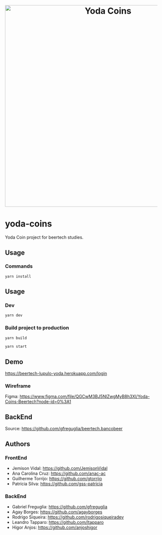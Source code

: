 <h1 align="center"><img src="https://beertech-lupulo-yoda.herokuapp.com/static/media/logo-letters.b9acc68a.svg" alt="Yoda Coins" width="665" /></h1>
<p align="center">
  
# yoda-coins
Yoda Coin project for beertech studies.

## Usage

### Commands

```sh
yarn install
```

## Usage

### Dev

```sh
yarn dev
```

### Build project to production

```sh
yarn build
```

```sh
yarn start
```

## Demo

https://beertech-lupulo-yoda.herokuapp.com/login

### Wireframe

Figma: https://www.figma.com/file/QGCwM3BJ5NlZwgMyB8h3Xl/Yoda-Coins-Beertech?node-id=0%3A1

## BackEnd
Source: https://github.com/gfreguglia/beertech.bancobeer

## Authors
### FrontEnd
- Jemison Vidal: https://github.com/JemisonVidal
- Ana Carolina Cruz: https://github.com/anac-ac
- Guilherme Torrijo: https://github.com/gtorrijo
- Patrícia Silva: https://github.com/gss-patricia

### BackEnd
- Gabriel Freguglia: https://github.com/gfreguglia
- Agay Borges: https://github.com/agayborges
- Rodrigo Siqueira: https://github.com/rodrigosiqueiradev
- Leandro Tapparo: https://github.com/ltapparo
- Higor Anjos: https://github.com/anjoshigor

